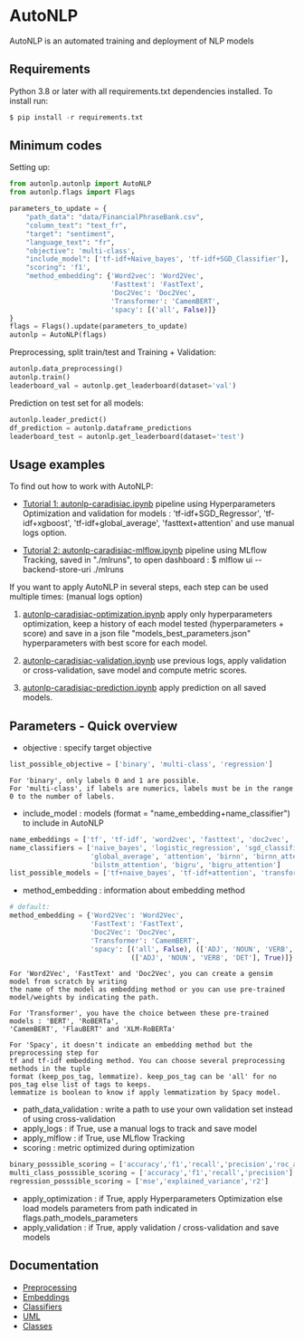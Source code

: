 # AutoNLP

AutoNLP is an automated training and deployment of NLP models

## Requirements

Python 3.8 or later with all requirements.txt dependencies installed. To install run:
```python
$ pip install -r requirements.txt
```

## Minimum codes

Setting up:

```python
from autonlp.autonlp import AutoNLP
from autonlp.flags import Flags

parameters_to_update = {
    "path_data": "data/FinancialPhraseBank.csv",
    "column_text": "text_fr",
    "target": "sentiment",
    "language_text": "fr",
    "objective": 'multi-class',
    "include_model": ['tf-idf+Naive_bayes', 'tf-idf+SGD_Classifier'],
    "scoring": 'f1',
    "method_embedding": {'Word2vec': 'Word2Vec',
                         'Fasttext': 'FastText',
                         'Doc2Vec': 'Doc2Vec',
                         'Transformer': 'CamemBERT',
                         'spacy': [('all', False)]}
}
flags = Flags().update(parameters_to_update)
autonlp = AutoNLP(flags)
```
Preprocessing, split train/test and Training + Validation:
```python
autonlp.data_preprocessing()
autonlp.train()
leaderboard_val = autonlp.get_leaderboard(dataset='val')
```
Prediction on test set for all models:
```python
autonlp.leader_predict()
df_prediction = autonlp.dataframe_predictions
leaderboard_test = autonlp.get_leaderboard(dataset='test')
```

## Usage examples

To find out how to work with AutoNLP:

- [Tutorial 1: autonlp-caradisiac.ipynb](notebooks/autonlp-caradisiac.ipynb) pipeline using Hyperparameters
  Optimization and validation for models : 'tf-idf+SGD_Regressor', 'tf-idf+xgboost', 'tf-idf+global_average',
  'fasttext+attention' and use manual logs option.
  
- [Tutorial 2: autonlp-caradisiac-mlflow.ipynb](notebooks/autonlp-caradisiac-mlflow.ipynb) pipeline using MLflow Tracking,
  saved in "./mlruns", to open dashboard : $ mlflow ui --backend-store-uri ./mlruns

If you want to apply AutoNLP in several steps, each step can be used multiple times: (manual logs option)

1. [autonlp-caradisiac-optimization.ipynb](notebooks/autonlp-caradisiac-optimization.ipynb) apply only hyperparameters
   optimization, keep a history of each model tested (hyperparameters + score) and save in a json file
   "models_best_parameters.json" hyperparameters with best score for each model.
   
2. [autonlp-caradisiac-validation.ipynb](notebooks/autonlp-caradisiac-validation.ipynb) use previous logs,
   apply validation or cross-validation, save model and compute metric scores.
   
3. [autonlp-caradisiac-prediction.ipynb](notebooks/autonlp-caradisiac-prediction.ipynb) apply prediction on all saved models.

## Parameters - Quick overview

- objective : specify target objective
```python
list_possible_objective = ['binary', 'multi-class', 'regression']
```
    For 'binary', only labels 0 and 1 are possible.
    For 'multi-class', if labels are numerics, labels must be in the range 0 to the number of labels.
- include_model : models (format = "name_embedding+name_classifier") to include in AutoNLP
```python
name_embeddings = ['tf', 'tf-idf', 'word2vec', 'fasttext', 'doc2vec', 'transformer']
name_classifiers = ['naive_bayes', 'logistic_regression', 'sgd_classifier', 'sgd_regressor', 'xgboost',
                    'global_average', 'attention', 'birnn', 'birnn_attention', 'bilstm',
                    'bilstm_attention', 'bigru', 'bigru_attention']
list_possible_models = ['tf+naive_bayes', 'tf-idf+attention', 'transformer+global_average']
```
- method_embedding : information about embedding method
```python
# default:
method_embedding = {'Word2Vec': 'Word2Vec',
                    'FastText': 'FastText',
                    'Doc2Vec': 'Doc2Vec',
                    'Transformer': 'CamemBERT',
                    'spacy': [('all', False), (['ADJ', 'NOUN', 'VERB', 'DET'], False),
                              (['ADJ', 'NOUN', 'VERB', 'DET'], True)]}
```
    For 'Word2Vec', 'FastText' and 'Doc2Vec', you can create a gensim model from scratch by writing
    the name of the model as embedding method or you can use pre-trained model/weights by indicating the path.
    
    For 'Transformer', you have the choice between these pre-trained models : 'BERT', 'RoBERTa',
    'CamemBERT', 'FlauBERT' and 'XLM-RoBERTa'
    
    For 'Spacy', it doesn't indicate an embedding method but the preprocessing step for
    tf and tf-idf embedding method. You can choose several preprocessing methods in the tuple
    format (keep_pos_tag, lemmatize). keep_pos_tag can be 'all' for no pos_tag else list of tags to keeps.
    lemmatize is boolean to know if apply lemmatization by Spacy model.

- path_data_validation : write a path to use your own validation set instead of using cross-validation
- apply_logs : if True, use a manual logs to track and save model
- apply_mlflow : if True, use MLflow Tracking
- scoring : metric optimized during optimization
```python
binary_posssible_scoring = ['accuracy','f1','recall','precision','roc_auc']
multi_class_posssible_scoring = ['accuracy','f1','recall','precision']
regression_posssible_scoring = ['mse','explained_variance','r2']
```
- apply_optimization : if True, apply Hyperparameters Optimization else load models parameters from path
indicated in flags.path_models_parameters
- apply_validation : if True, apply validation / cross-validation and save models

## Documentation

- [Preprocessing](autonlp/features/README.md)
- [Embeddings](autonlp/features/embeddings/README.md)
- [Classifiers](autonlp/models/classifier/README.md)
- [UML](AutoNLP%20UML.png)
- [Classes](autonlp/README.md)